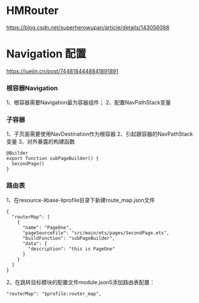 # HMRouter

https://blog.csdn.net/superherowupan/article/details/143056088

# Navigation 配置

https://juejin.cn/post/7448184448841891891

### 根容器Navigation

1、根容器需要Navigation最为容器组件；
2、配置NavPathStack变量

### 子容器

1、子页面需要使用NavDestination作为根容器
2、引起跟容器的NavPathStack变量
3、对外暴露的构建函数

```
@Builder
export function subPageBuilder() {
  SecondPage()
}
```

### 路由表

1、在resource-》base-》profile目录下新建route_map.json文件

```
{
  "routerMap": [
    {
      "name": "PageOne",
      "pageSourceFile": "src/main/ets/pages/SecondPage.ets",
      "buildFunction": "subPageBuilder",
      "data": {
        "description": "this is PageOne"
      }
    }
  ]
}
```

2、在跳转目标模块的配置文件module.json5添加路由表配置：

```
"routerMap": "$profile:router_map",
```